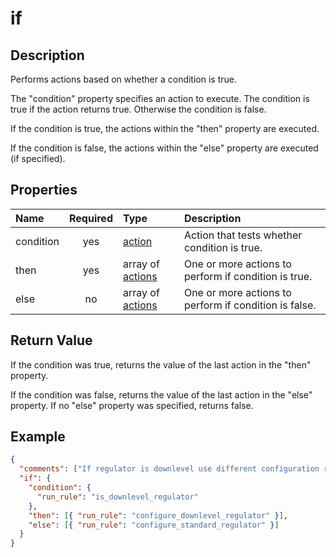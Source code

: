 # if

## Description

Performs actions based on whether a condition is true.

The "condition" property specifies an action to execute. The condition is true
if the action returns true. Otherwise the condition is false.

If the condition is true, the actions within the "then" property are executed.

If the condition is false, the actions within the "else" property are executed
(if specified).

## Properties

| Name      | Required | Type                          | Description                                           |
| :-------- | :------: | :---------------------------- | :---------------------------------------------------- |
| condition |   yes    | [action](action.md)           | Action that tests whether condition is true.          |
| then      |   yes    | array of [actions](action.md) | One or more actions to perform if condition is true.  |
| else      |    no    | array of [actions](action.md) | One or more actions to perform if condition is false. |

## Return Value

If the condition was true, returns the value of the last action in the "then"
property.

If the condition was false, returns the value of the last action in the "else"
property. If no "else" property was specified, returns false.

## Example

```json
{
  "comments": ["If regulator is downlevel use different configuration rule"],
  "if": {
    "condition": {
      "run_rule": "is_downlevel_regulator"
    },
    "then": [{ "run_rule": "configure_downlevel_regulator" }],
    "else": [{ "run_rule": "configure_standard_regulator" }]
  }
}
```

